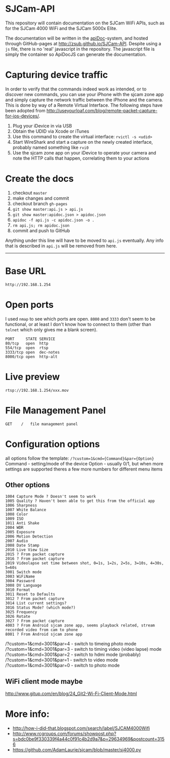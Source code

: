 # SJCam-API
This repository will contain documentation on the SJCam WiFi APIs, such as for the SJCam 4000 WiFi and the SJCam 5000x Elite.

The documentation will be written in the [apiDoc](http://apidocjs.com)-system, and hosted through GitHub-pages at http://zsub.github.io/SJCam-API. Despite using a `js` file, there is no 'real' javascript in the repository. The javascript file is simply the container so ApiDocJS can generate the documentation.

# Capturing device traffic
In order to verify that the commands indeed work as intended, or to discover new commands, you can use your iPhone with the sjcam zone app and simply capture the network traffic between the iPhone and the camera. This is done by way of a Remote Virtual Interface. The following steps have been adopted from http://useyourloaf.com/blog/remote-packet-capture-for-ios-devices/.

1. Plug your iDevice in via USB
1. Obtain the UDID via Xcode or iTunes
1. Use this command to create the virtual interface: `rvictl -s <udid>`
1. Start WireShark and start a capture on the newly created interface, probably named something like `rvi0`
1. Use the sjcam zone app on your iDevice to operate your camera and note the HTTP calls that happen, correlating them to your actions

# Create the docs

1. checkout `master`
2. make changes and commit
3. checkout branch `gh-pages`
4. `git show master:api.js > api.js`
5. `git show master:apidoc.json > apidoc.json`
6. `apidoc -f api.js -c apidoc.json -o .`
7. `rm api.js; rm apidoc.json`
8. commit and push to GitHub

Anything under this line will have to be moved to `api.js` eventually. Any info that is described in `api.js` will be removed from here.

---

# Base URL
`http://192.168.1.254`

# Open ports
I used `nmap` to see which ports are open. `8000` and `3333` don't seem to be functional, or at least I don't know how to connect to them (other than `telnet` which only gives me a blank screen).
```
PORT     STATE SERVICE
80/tcp   open  http
554/tcp  open  rtsp
3333/tcp open  dec-notes
8000/tcp open  http-alt
```

# Live preview
`rtsp://192.168.1.254/xxx.mov`

# File Management Panel 
`GET	/	file management panel`

# Configuration options
all options follow the template:
`/?custom=1&cmd={Command}&par={Option}`
Command - setting/mode of the device
Option - usually 0/1, but when more settings are supported theres a few more numbers for different menu items

## Other options
```
1004 Capture Mode ? Doesn't seem to work
1005 Quality ? Haven't been able to get this from the official app
1006 Sharpness
1007 White Balance
1008 Color
1009 ISO
1011 Anti Shake
2004 WDR
2005 Exposure
2006 Motion Detection
2007 Audio
2008 Date Stamp
2010 Live View Size
2015 ? From packet capture
2016 ? From packet capture
2019 Videolapse set time between shot, 0=1s, 1=2s, 2=5s, 3=10s, 4=30s, 5=60s
3001 Switch mode
3003 WiFiName
3004 Password
3008 DV Language
3010 Format
3011 Reset to Defaults
3012 ? From packet capture
3014 List current settings?
3016 Status Mode? (which mode?)
3025 Frequency
3026 Rotate
3027 ? From packet capture
4003 ? From Android sjcam zone app, seems playback related, stream recorded video from cam to phone 
8001 ? From Android sjcam zone app
```

/?custom=1&cmd=3001&par=4 - switch to timeing photo mode  
/?custom=1&cmd=3001&par=3 - switch to timing video (video lapse) mode  
/?custom=1&cmd=3001&par=2 - switch to hdmi mode (probably)  
/?custom=1&cmd=3001&par=1 - switch to video mode  
/?custom=1&cmd=3001&par=0 - switch to photo mode    

## WiFi client mode maybe
http://www.gitup.com/en/blog/24_Git2-Wi-Fi-Client-Mode.html

# More info: 
* http://how-i-did-that.blogspot.com/search/label/SJCAM4000Wifi
* http://www.rcgroups.com/forums/showpost.php?s=bdc0be9f330339f4a44c0f91c4b2d9a7&p=29634969&postcount=3156
* https://github.com/AdamLaurie/sjcam/blob/master/sj4000.py
